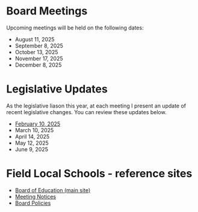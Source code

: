 # Board Meetings
Upcoming meetings will be held on the following dates:
<ul>
  <li>August 11, 2025</li>
  <li>September 8, 2025</li>
  <li>October 13, 2025</li>
  <li>November 17, 2025</li>
  <li>December 8, 2025</li>
</ul>

# Legislative Updates
As the legislative liason this year, at each meeting I present an update of recent legislative changes. You can review these updates below.
<ul>
  <li><a href="https://mattslaven.github.io/LU20250210/">February 10, 2025</a></li>
  <li><a href="https://mattslaven.github.io/LU20250310/"></a>March 10, 2025</li>
  <li><a href="https://mattslaven.github.io/LU20250414/"></a>April 14, 2025</li>
  <li><a href="https://mattslaven.github.io/LU20250512/"></a>May 12, 2025</li>
  <li><a href="https://mattslaven.github.io/LU20250609/"></a>June 9, 2025</li>
</ul>

# Field Local Schools - reference sites
<ul>
  <li><a href="https://www.fieldlocalschools.org/board-of-education/index">Board of Education (main site)</a></li>
  <li><a href="https://www.fieldlocalschools.org/board-of-education/meeting-notices">Meeting Notices</a></li>
  <li><a href="https://www.pepple-waggoner.com/policies/field-local-school-district/">Board Policies</a></li>
</ul>
